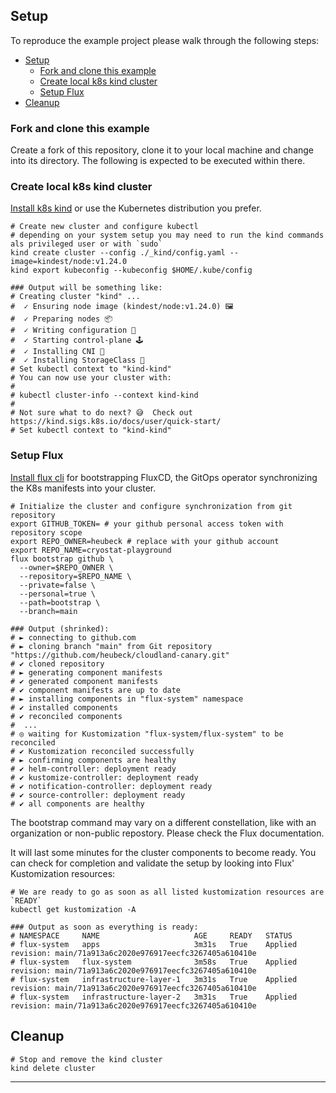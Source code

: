 ## Setup

To reproduce the example project please walk through the following steps:

- [Setup](#setup)
  - [Fork and clone this example](#fork-and-clone-this-example)
  - [Create local k8s kind cluster](#create-local-k8s-kind-cluster)
  - [Setup Flux](#setup-flux)
- [Cleanup](#cleanup)
### Fork and clone this example

Create a fork of this repository, clone it to your local machine and change into its directory.
The following is expected to be executed within there.

### Create local k8s kind cluster

[Install k8s kind](https://kind.sigs.k8s.io/docs/user/quick-start/#installation) or use the Kubernetes distribution you prefer.

```shell
# Create new cluster and configure kubectl
# depending on your system setup you may need to run the kind commands als privileged user or with `sudo`
kind create cluster --config ./_kind/config.yaml --image=kindest/node:v1.24.0
kind export kubeconfig --kubeconfig $HOME/.kube/config

### Output will be something like:
# Creating cluster "kind" ...
#  ✓ Ensuring node image (kindest/node:v1.24.0) 🖼
#  ✓ Preparing nodes 📦
#  ✓ Writing configuration 📜
#  ✓ Starting control-plane 🕹️
#  ✓ Installing CNI 🔌
#  ✓ Installing StorageClass 💾
# Set kubectl context to "kind-kind"
# You can now use your cluster with:
#
# kubectl cluster-info --context kind-kind
#
# Not sure what to do next? 😅  Check out https://kind.sigs.k8s.io/docs/user/quick-start/
# Set kubectl context to "kind-kind"
```

### Setup Flux

[Install flux cli](https://fluxcd.io/docs/cmd/#install-using-bash) for bootstrapping FluxCD, the GitOps operator synchronizing the K8s manifests into your cluster.

```shell
# Initialize the cluster and configure synchronization from git repository
export GITHUB_TOKEN= # your github personal access token with repository scope
export REPO_OWNER=heubeck # replace with your github account
export REPO_NAME=cryostat-playground
flux bootstrap github \
  --owner=$REPO_OWNER \
  --repository=$REPO_NAME \
  --private=false \
  --personal=true \
  --path=bootstrap \
  --branch=main

### Output (shrinked):
# ► connecting to github.com
# ► cloning branch "main" from Git repository "https://github.com/heubeck/cloudland-canary.git"
# ✔ cloned repository
# ► generating component manifests
# ✔ generated component manifests
# ✔ component manifests are up to date
# ► installing components in "flux-system" namespace
# ✔ installed components
# ✔ reconciled components
#  ...
# ◎ waiting for Kustomization "flux-system/flux-system" to be reconciled
# ✔ Kustomization reconciled successfully
# ► confirming components are healthy
# ✔ helm-controller: deployment ready
# ✔ kustomize-controller: deployment ready
# ✔ notification-controller: deployment ready
# ✔ source-controller: deployment ready
# ✔ all components are healthy
```

The bootstrap command may vary on a different constellation, like with an organization or non-public repostory. Please check the Flux documentation.

It will last some minutes for the cluster components to become ready. You can check for completion and validate the setup by looking into Flux' Kustomization resources:

```shell
# We are ready to go as soon as all listed kustomization resources are `READY`
kubectl get kustomization -A

### Output as soon as everything is ready:
# NAMESPACE     NAME                     AGE     READY   STATUS
# flux-system   apps                     3m31s   True    Applied revision: main/71a913a6c2020e976917eecfc3267405a610410e
# flux-system   flux-system              3m58s   True    Applied revision: main/71a913a6c2020e976917eecfc3267405a610410e
# flux-system   infrastructure-layer-1   3m31s   True    Applied revision: main/71a913a6c2020e976917eecfc3267405a610410e
# flux-system   infrastructure-layer-2   3m31s   True    Applied revision: main/71a913a6c2020e976917eecfc3267405a610410e
```

## Cleanup

```shell
# Stop and remove the kind cluster
kind delete cluster
```

---
